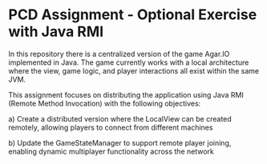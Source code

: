# PCD Assignment - Optional Exercise with Java RMI

In this repository there is a centralized version of the game Agar.IO implemented in Java. 
The game currently works with a local architecture where the view, game logic, and player interactions all exist within the same JVM.

This assignment focuses on distributing the application using Java RMI (Remote Method Invocation) with the following objectives:

a) Create a distributed version where the LocalView can be created remotely, allowing players to connect from different machines 

b) Update the GameStateManager to support remote player joining, enabling dynamic multiplayer functionality across the network
